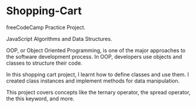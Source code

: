 # Shopping-Cart

freeCodeCamp Practice Project.

JavaScript Algorithms and Data Structures.



OOP, or Object Oriented Programming, is one of the major approaches to the software development process. In OOP, developers use objects and classes to structure their code.

In this shopping cart project, I learnt how to define classes and use them. I created class instances and implement methods for data manipulation.

This project covers concepts like the ternary operator, the spread operator, the this keyword, and more.
